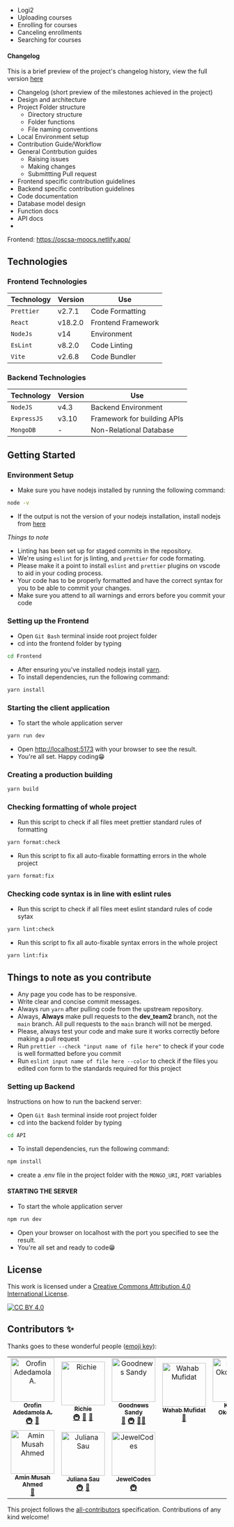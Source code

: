
- Logi2
- Uploading courses
- Enrolling for courses
- Canceling enrollments
- Searching for courses

#### Changelog
This is a brief preview of the project's changelog history, view the full version [here](../CHANGELOG.md)


<!-- - Introduction
- Getting started
  - Prerequisites
  - Installation Guide
  - Usage -->
- Changelog (short preview of the milestones achieved in the project)
- Design and architecture
- Project Folder structure
  - Directory structure
  - Folder functions
  - File naming conventions
- Local Environment setup
- Contribution Guide/Workflow
- General Contrbution guides
  - Raising issues
  - Making changes
  - Submittting Pull request
- Frontend specific contribution guidelines
- Backend specific contribution guidelines
- Code documentation
- Database model design
- Function docs
- API docs
- 
Frontend: https://oscsa-moocs.netlify.app/

## Technologies

### Frontend Technologies

| Technology         | Version | Use                  |
| ------------------ | ------- | -------------------- |
| `Prettier`         | v2.7.1  | Code Formatting      |
| `React`            | v18.2.0 | Frontend Framework   |
| `NodeJs`           | v14     | Environment          |
| `EsLint`           | v8.2.0  | Code Linting         |
| `Vite`             | v2.6.8  | Code Bundler         |

### Backend Technologies

| Technology              | Version | Use                         |
| ----------------------- | ------- | --------------------------- |
| `NodeJS`                | v4.3    | Backend Environment         |
| `ExpressJS`             | v3.10   | Framework for building APIs |
| `MongoDB`               |    -    | Non-Relational Database     |


## Getting Started

### Environment Setup

- Make sure you have nodejs installed by running the following command:

```bash
node -v
```

- If the output is not the version of your nodejs installation, install nodejs from [here](https://nodejs.org/en/download/)

*Things to note*
- Linting has been set up for staged commits in the repository.
- We're using `eslint` for js linting, and `prettier` for code formating.
- Please make it a point to install `eslint` and `prettier` plugins on vscode to aid in your coding process.
- Your code has to be properly formatted and have the correct syntax for you to be able to commit your changes.
- Make sure you attend to all warnings and errors before you commit your code

### Setting up the Frontend

- Open `Git Bash` terminal inside root project folder
- cd into the frontend folder by typing

```bash
cd Frontend
```

- After ensuring you've installed nodejs install [yarn](https://www.npmjs.com/package/yarn).
- To install dependencies, run the following command:

```bash
yarn install
```


### Starting the client application

- To start the whole application server

```bash
yarn run dev
```

- Open [http://localhost:5173](http://localhost:5173) with your browser to see the result.
- You're all set. Happy coding😁

### Creating a production building

```bash
yarn build
```

### Checking formatting of whole project

- Run this script to check if all files meet prettier standard rules of formatting

```bash
yarn format:check
```

- Run this script to fix all auto-fixable formatting errors in the whole project

```bash
yarn format:fix
```

### Checking code syntax is in line with eslint rules

- Run this script to check if all files meet eslint standard rules of code sytax

```bash
yarn lint:check
```

- Run this script to fix all auto-fixable syntax errors in the whole project

```bash
yarn lint:fix
```

## Things to note as you contribute

- Any page you code has to be responsive.
- Write clear and concise commit messages.
- Always run `yarn` after pulling code from the upstream repository.
- Always, **Always** make pull requests to the **dev_team2** branch, not the `main` branch. All pull requests to the `main` branch will not be merged.
- Please, always test your code and make sure it works correctly before making a pull request
- Run `prettier --check "input name of file here"` to check if your code is well formatted before you commit
- Run `eslint input name of file here --color` to check if the files you edited con form to the standards required for this project

### Setting up Backend

Instructions on how to run the backend server:

- Open `Git Bash` terminal inside root project folder
- cd into the backend folder by typing

```bash
cd API
```

- To install dependencies, run the following command:

```bash
npm install
```

- create a .env file in the project folder with the `MONGO_URI`, `PORT` variables

#### STARTING THE SERVER

- To start the whole application server

```bash
npm run dev
```

- Open your browser on localhost with the port you specified to see the result.
- You're all set and ready to code😁

## License

This work is licensed under a
[Creative Commons Attribution 4.0 International License][cc-by].

[![CC BY 4.0][cc-by-image]][cc-by]

## Contributors ✨

Thanks goes to these wonderful people ([emoji key](https://allcontributors.org/docs/en/emoji-key)):

<!-- ALL-CONTRIBUTORS-LIST:START - Do not remove or modify this section -->
<!-- prettier-ignore-start -->
<!-- markdownlint-disable -->
<table>
  <tbody>
    <tr>
      <td align="center"><a href="http://adedamolaorofin.web.app"><img src="https://avatars.githubusercontent.com/u/74486522?v=4?s=100" width="100px;" alt="Orofin Adedamola A."/><br /><sub><b>Orofin Adedamola A.</b></sub></a><br /><a href="#infra-Meekunn" title="Infrastructure (Hosting, Build-Tools, etc)">🚇</a> <a href="#design-Meekunn" title="Design">🎨</a></td>
      <td align="center"><a href="https://realrichi3.github.io"><img src="https://avatars.githubusercontent.com/u/76791916?v=4?s=100" width="100px;" alt="Richie"/><br /><sub><b>Richie</b></sub></a><br /><a href="#infra-RealRichi3" title="Infrastructure (Hosting, Build-Tools, etc)">🚇</a> <a href="#ideas-RealRichi3" title="Ideas, Planning, & Feedback">🤔</a> <a href="https://github.com/Open-Science-Community-Saudi-Arabia/MOOCs/pulls?q=is%3Apr+reviewed-by%3ARealRichi3" title="Reviewed Pull Requests">👀</a></td>
      <td align="center"><a href="https://goodnewssandy.netlify.app/"><img src="https://avatars.githubusercontent.com/u/54219127?v=4?s=100" width="100px;" alt="Goodnews Sandy"/><br /><sub><b>Goodnews Sandy</b></sub></a><br /><a href="https://github.com/Open-Science-Community-Saudi-Arabia/MOOCs/pulls?q=is%3Apr+reviewed-by%3Asandygudie" title="Reviewed Pull Requests">👀</a> <a href="#infra-sandygudie" title="Infrastructure (Hosting, Build-Tools, etc)">🚇</a> <a href="#mentoring-sandygudie" title="Mentoring">🧑‍🏫</a></td>
      <td align="center"><a href="https://github.com/mufidat3250"><img src="https://avatars.githubusercontent.com/u/77861437?v=4?s=100" width="100px;" alt="Wahab Mufidat"/><br /><sub><b>Wahab Mufidat</b></sub></a><br /><a href="#design-mufidat3250" title="Design">🎨</a></td>
      <td align="center"><a href="https://github.com/anslemkelechi"><img src="https://avatars.githubusercontent.com/u/47811347?v=4?s=100" width="100px;" alt="Kelechi Okoronkwo"/><br /><sub><b>Kelechi Okoronkwo</b></sub></a><br /><a href="#infra-anslemkelechi" title="Infrastructure (Hosting, Build-Tools, etc)">🚇</a></td>
      <td align="center"><a href="https://github.com/oEbuka"><img src="https://avatars.githubusercontent.com/u/94439139?v=4?s=100" width="100px;" alt="Obiora Ebuka"/><br /><sub><b>Obiora Ebuka</b></sub></a><br /><a href="#infra-oEbuka" title="Infrastructure (Hosting, Build-Tools, etc)">🚇</a></td>
      <td align="center"><a href="http://okereke.dev"><img src="https://avatars.githubusercontent.com/u/65835404?v=4?s=100" width="100px;" alt="Okereke Chinweotito"/><br /><sub><b>Okereke Chinweotito</b></sub></a><br /><a href="https://github.com/Open-Science-Community-Saudi-Arabia/MOOCs/commits?author=okerekechinweotito" title="Tests">⚠️</a> <a href="#infra-okerekechinweotito" title="Infrastructure (Hosting, Build-Tools, etc)">🚇</a></td>
    </tr>
    <tr>
      <td align="center"><a href="https://github.com/AminMusah"><img src="https://avatars.githubusercontent.com/u/60413409?v=4?s=100" width="100px;" alt="Amin Musah Ahmed"/><br /><sub><b>Amin Musah Ahmed</b></sub></a><br /><a href="https://github.com/Open-Science-Community-Saudi-Arabia/MOOCs/issues?q=author%3AAminMusah" title="Bug reports">🐛</a></td>
      <td align="center"><a href="https://julianasau.vercel.app"><img src="https://avatars.githubusercontent.com/u/49183775?v=4?s=100" width="100px;" alt="Juliana Sau "/><br /><sub><b>Juliana Sau </b></sub></a><br /><a href="#infra-JulianaSau" title="Infrastructure (Hosting, Build-Tools, etc)">🚇</a> <a href="#ideas-JulianaSau" title="Ideas, Planning, & Feedback">🤔</a></td>
      <td align="center"><a href="https://github.com/ORIYOMI289"><img src="https://avatars.githubusercontent.com/u/63899878?v=4?s=100" width="100px;" alt="JewelCodes"/><br /><sub><b>JewelCodes</b></sub></a><br /><a href="#infra-ORIYOMI289" title="Infrastructure (Hosting, Build-Tools, etc)">🚇</a></td>
    </tr>
  </tbody>
</table>

<!-- <div class="next-button"> -->

<!-- markdownlint-restore -->
<!-- prettier-ignore-end -->

<!-- ALL-CONTRIBUTORS-LIST:END -->

This project follows the [all-contributors](https://github.com/all-contributors/all-contributors) specification. Contributions of any kind welcome!

<!-- MARKDOWN LINKS & IMAGES -->
<!-- https://www.markdownguide.org/basic-syntax/#reference-style-links -->
[cc-by]: http://creativecommons.org/licenses/by/4.0/
[cc-by-image]: https://i.creativecommons.org/l/by/4.0/88x31.png
[cc-by-shield]: https://img.shields.io/badge/License-CC%20BY%204.0-lightgrey.svg?style=flat-square
[forks-shield]: https://img.shields.io/github/forks/Open-Science-Community-Saudi-Arabia/MOOCs.svg?style=flat-square
[forks-url]: https://github.com/Open-Science-Community-Saudi-Arabia/MOOCs/network/members
[stars-shield]: https://img.shields.io/github/stars/Open-Science-Community-Saudi-Arabia/MOOCs.svg?style=flat-square&color=brightgreen
[stars-url]: https://github.com/Open-Science-Community-Saudi-Arabia/MOOCs/stargazers
[issues-shield]: https://img.shields.io/github/issues/Open-Science-Community-Saudi-Arabia/MOOCs.svg?style=flat-square
[issues-url]: https://github.com/Open-Science-Community-Saudi-Arabia/MOOCs/issues


